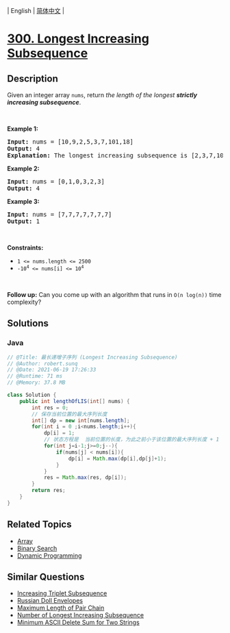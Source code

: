 
| English | [简体中文](README.md) |

# [300. Longest Increasing Subsequence](https://leetcode.cn//problems/longest-increasing-subsequence/)

## Description

<p>Given an integer array <code>nums</code>, return <em>the length of the longest <strong>strictly increasing </strong></em><span data-keyword="subsequence-array"><em><strong>subsequence</strong></em></span>.</p>

<p>&nbsp;</p>
<p><strong class="example">Example 1:</strong></p>

<pre>
<strong>Input:</strong> nums = [10,9,2,5,3,7,101,18]
<strong>Output:</strong> 4
<strong>Explanation:</strong> The longest increasing subsequence is [2,3,7,101], therefore the length is 4.
</pre>

<p><strong class="example">Example 2:</strong></p>

<pre>
<strong>Input:</strong> nums = [0,1,0,3,2,3]
<strong>Output:</strong> 4
</pre>

<p><strong class="example">Example 3:</strong></p>

<pre>
<strong>Input:</strong> nums = [7,7,7,7,7,7,7]
<strong>Output:</strong> 1
</pre>

<p>&nbsp;</p>
<p><strong>Constraints:</strong></p>

<ul>
	<li><code>1 &lt;= nums.length &lt;= 2500</code></li>
	<li><code>-10<sup>4</sup> &lt;= nums[i] &lt;= 10<sup>4</sup></code></li>
</ul>

<p>&nbsp;</p>
<p><b>Follow up:</b>&nbsp;Can you come up with an algorithm that runs in&nbsp;<code>O(n log(n))</code> time complexity?</p>


## Solutions


### Java

```Java
// @Title: 最长递增子序列 (Longest Increasing Subsequence)
// @Author: robert.sunq
// @Date: 2021-06-19 17:26:33
// @Runtime: 71 ms
// @Memory: 37.8 MB

class Solution {
    public int lengthOfLIS(int[] nums) {
        int res = 0;
        // 保存当前位置的最大序列长度
        int[] dp = new int[nums.length];
        for(int i = 0 ;i<nums.length;i++){
            dp[i] = 1;
            // 状态方程是  当前位置的长度，为此之前小于该位置的最大序列长度 + 1
            for(int j=i-1;j>=0;j--){
                if(nums[j] < nums[i]){
                    dp[i] = Math.max(dp[i],dp[j]+1);
                }
            }
            res = Math.max(res, dp[i]);
        }
        return res;
    }
}
```



## Related Topics

- [Array](https://leetcode.cn//tag/array)
- [Binary Search](https://leetcode.cn//tag/binary-search)
- [Dynamic Programming](https://leetcode.cn//tag/dynamic-programming)

## Similar Questions

- [Increasing Triplet Subsequence](../increasing-triplet-subsequence/README_EN.md)
- [Russian Doll Envelopes](../russian-doll-envelopes/README_EN.md)
- [Maximum Length of Pair Chain](../maximum-length-of-pair-chain/README_EN.md)
- [Number of Longest Increasing Subsequence](../number-of-longest-increasing-subsequence/README_EN.md)
- [Minimum ASCII Delete Sum for Two Strings](../minimum-ascii-delete-sum-for-two-strings/README_EN.md)
